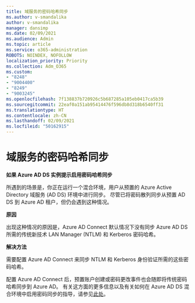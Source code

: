 ```yaml
---
title: 域服务的密码哈希同步
ms.author: v-smandalika
author: v-smandalika
manager: dansimp
ms.date: 02/09/2021
ms.audience: Admin
ms.topic: article
ms.service: o365-administration
ROBOTS: NOINDEX, NOFOLLOW
localization_priority: Priority
ms.collection: Adm_O365
ms.custom:
- "8248"
- "9004400"
- "8249"
- "9003245"
ms.openlocfilehash: 7f138837b720926c5b687285a105eb0417ca5b39
ms.sourcegitcommit: 22eaf0a151ab95414476f596db8d318b6540ff31
ms.translationtype: HT
ms.contentlocale: zh-CN
ms.lasthandoff: 02/09/2021
ms.locfileid: "50162915"
---
```

# <a name="password-hash-synchronization-for-domain-service"></a>域服务的密码哈希同步

**如果 Azure AD DS 实例提示启用密码哈希同步**

所遇到的场景是，你正在运行一个混合环境，用户从预置的 Azure Active Directory 域服务 (AD DS) 环境中进行同步。 尽管已将密码散列同步从预置 AD DS 到 Azure AD 租户，但仍会遇到这种情况。

**原因**

出现这种情况的原因是，Azure AD Connect 默认情况下没有同步 Azure AD DS 所需的传统新技术 LAN Manager (NTLM) 和 Kerberos 密码哈希。

**解决方法** 

需要配置 Azure AD Connect 来同步 NTLM 和 Kerberos 身份验证所需的这些密码哈希。

配置 Azure AD Connect 后，预置账户创建或密码更改事件也会随即将传统密码哈希同步到 Azure AD。 有关这方面的更多信息以及有关如何在 Azure AD DS 混合环境中启用密码同步的指导，请参见[此处](https://docs.microsoft.com/azure/active-directory-domain-services/tutorial-configure-password-hash-sync)。